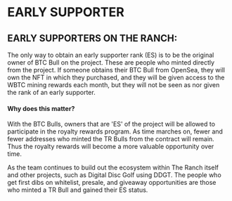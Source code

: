 # EARLY SUPPORTER

## **EARLY SUPPORTERS ON THE RANCH:**

The only way to obtain an early supporter rank (ES) is to be the original owner of BTC Bull on the project. These are people who minted directly from the project. If someone obtains their BTC Bull from OpenSea, they will own the NFT in which they purchased, and they will be given access to the WBTC mining rewards each month, but they will not be seen as nor given the rank of an early supporter.

#### Why does this matter?

With the BTC Bulls,  owners that are 'ES' of the project will be allowed to participate in the royalty rewards program. As time marches on, fewer and fewer addresses who minted the TR Bulls from the contract will remain. Thus the royalty rewards will become a more valuable opportunity over time.

As the team continues to build out the ecosystem within The Ranch itself and other projects, such as Digital Disc Golf using DDGT. The people who get first dibs on whitelist, presale, and giveaway opportunities are those who minted a TR Bull and gained their ES status. &#x20;

